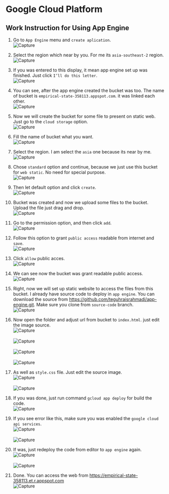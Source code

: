 # Google Cloud Platform

## Work Instruction for Using App Engine

1. Go to ```App Engine``` menu and ```create aplication```.
<br> ![Capture](Material/1.png) <br>

2. Select the region which near by you. For me its ```asia-southeast-2``` region.
<br> ![Capture](Material/2.png) <br>

3. If you was entered to this display, it mean app engine set up was finished. Just click ```I’ll do this letter```.
<br> ![Capture](Material/3.png) <br>

4. You can see, after the app engine created the bucket was too. The name of bucket is ```empirical-state-358113.appspot.com```. it was linked each other.
<br> ![Capture](Material/4.png) <br>

5. Now we will create the bucket for some file to present on static web. Just go to the ```cloud storage``` option.
<br> ![Capture](Material/5.png) <br>

6. Fill the name of bucket what you want.
<br> ![Capture](Material/6.png) <br>

7. Select the region. I am select the ```asia``` one because its near by me.
<br> ![Capture](Material/7.png) <br>

8. Chose ```standard``` option and continue, because we just use this bucket for ```web static```. No need for special purpose.
<br> ![Capture](Material/8.png) <br>

9. Then let default option and click ```create```.
<br> ![Capture](Material/9.png) <br>

10. Bucket was created and now we upload some files to the bucket. Upload the file just drag and drop.
<br> ![Capture](Material/10.png) <br>

11. Go to the permission option, and then click ```add```.
<br> ![Capture](Material/11.png) <br>

12. Follow this option to grant ```public access``` readable from internet and ```save```.
<br> ![Capture](Material/12.png) <br>

13. Click ```allow``` public acces.
<br> ![Capture](Material/13.png) <br>

14. We can see now the bucket was grant readable public access.
<br> ![Capture](Material/14.png) <br>

15. Right, now we will set up static website to access the files from this bucket. I already have source code to deploy in ```app engine```. You can download the source from https://github.com/teguhraisrahmadi/app-engine.git. Make sure you clone from ```source-code``` branch.
<br> ![Capture](Material/15.png) <br>

16. Now open the folder and adjust url from bucket to ```index.html```. just edit the image source.
<br> ![Capture](Material/16.png) <br>
<br> ![Capture](Material/17.png) <br>
<br> ![Capture](Material/18.png) <br>
<br> ![Capture](Material/19.png) <br>

17. As well as ```style.css``` file. Just edit the source image.
<br> ![Capture](Material/20.png) <br>
<br> ![Capture](Material/21.png) <br>

18. If you was done, just run command ```gcloud app deploy``` for build the code.
<br> ![Capture](Material/22.png) <br>

19. If you see error like this, make sure you was enabled the ```google cloud api services```. 
<br> ![Capture](Material/23.png) <br>
<br> ![Capture](Material/24.png) <br>

20. If was, just redeploy the code from editor to ```app engine``` again.
<br> ![Capture](Material/25.png) <br>
<br> ![Capture](Material/26.png) <br>

21. Done. You can access the web from https://empirical-state-358113.et.r.appspot.com
<br> ![Capture](Material/27.png) <br>
